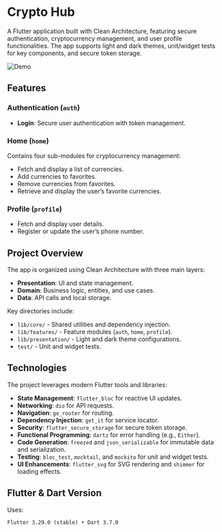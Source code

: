 # Crypto Hub

A Flutter application built with Clean Architecture, featuring secure authentication, cryptocurrency management, and user profile functionalities. The app supports light and dark themes, unit/widget tests for key components, and secure token storage.

![Demo](docs/demo.gif)

## Features

### Authentication (`auth`)
- **Login**: Secure user authentication with token management.

### Home (`home`)
Contains four sub-modules for cryptocurrency management:
- Fetch and display a list of currencies.
- Add currencies to favorites.
- Remove currencies from favorites.
- Retrieve and display the user’s favorite currencies.

### Profile (`profile`)
- Fetch and display user details.
- Register or update the user’s phone number.

## Project Overview

The app is organized using Clean Architecture with three main layers:
- **Presentation**: UI and state management.
- **Domain**: Business logic, entities, and use cases.
- **Data**: API calls and local storage.

Key directories include:
- `lib/core/` - Shared utilities and dependency injection.
- `lib/features/` - Feature modules (`auth`, `home`, `profile`).
- `lib/presentation/` - Light and dark theme configurations.
- `test/` - Unit and widget tests.

## Technologies

The project leverages modern Flutter tools and libraries:
- **State Management**: `flutter_bloc` for reactive UI updates.
- **Networking**: `dio` for API requests.
- **Navigation**: `go_router` for routing.
- **Dependency Injection**: `get_it` for service locator.
- **Security**: `flutter_secure_storage` for secure token storage.
- **Functional Programming**: `dartz` for error handling (e.g., `Either`).
- **Code Generation**: `freezed` and `json_serializable` for immutable data and serialization.
- **Testing**: `bloc_test`, `mocktail`, and `mockito` for unit and widget tests.
- **UI Enhancements**: `flutter_svg` for SVG rendering and `shimmer` for loading effects.

## Flutter & Dart Version
Uses:
```plaintext
Flutter 3.29.0 (stable) • Dart 3.7.0